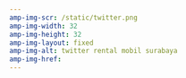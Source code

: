 ```yaml
---
amp-img-scr: /static/twitter.png
amp-img-width: 32
amp-img-height: 32
amp-img-layout: fixed
amp-img-alt: twitter rental mobil surabaya
amp-img-href: 
---
```


